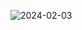 ![2024-02-03](https://github.com/ADIMYY/Node_Farm/assets/146658311/c7a006ec-6d3f-4549-9149-65254e14fe34)
